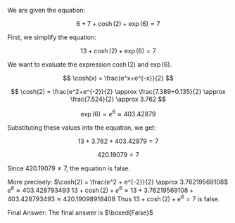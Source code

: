 We are given the equation:

$$
6+7+\cosh(2)+\exp(6)=7
$$

First, we simplify the equation:

$$
13+\cosh(2)+\exp(6)=7
$$

We want to evaluate the expression $\cosh(2)$ and $\exp(6)$.

$$
\cosh(x) = \frac{e^x+e^{-x}}{2}
$$

$$
\cosh(2) = \frac{e^2+e^{-2}}{2} \approx \frac{7.389+0.135}{2} \approx \frac{7.524}{2} \approx 3.762
$$

$$
\exp(6) = e^6 \approx 403.42879
$$

Substituting these values into the equation, we get:

$$
13+3.762+403.42879 = 7
$$

$$
420.19079 = 7
$$

Since $420.19079 \ne 7$, the equation is false.

More precisely:
$\cosh(2) = \frac{e^2 + e^{-2}}{2} \approx 3.76219569108$
$e^6 \approx 403.428793493$
$13+\cosh(2)+e^6 \approx 13 + 3.76219569108 + 403.428793493 \approx 420.19098918408$
Thus $13+\cosh(2)+e^6=7$ is false.

Final Answer: The final answer is $\boxed{False}$
